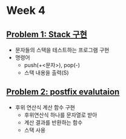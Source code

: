 # Week 4

## [Problem 1: Stack 구현](problem1)

- 문자들의 스택을 테스트하는 프로그램 구현
- 명령어
  - push(+<문자>), pop(-)
  - 스택 내용을 출력(S)

## [Problem 2: postfix evalutaion](problem2)

- 후위 연산식 계산 함수 구현
  - 후위연산식 하나를 문자열로 받아
  - 계산 결과를 반환하는 함수
  - 스택 사용
